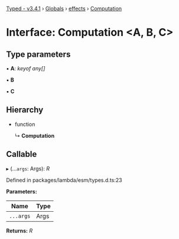 [Typed - v3.4.1](../README.md) › [Globals](../globals.md) › [effects](../modules/effects.md) › [Computation](effects.computation.md)

# Interface: Computation <**A, B, C**>

## Type parameters

▪ **A**: *keyof any[]*

▪ **B**

▪ **C**

## Hierarchy

* function

  ↳ **Computation**

## Callable

▸ (...`args`: Args): *R*

Defined in packages/lambda/esm/types.d.ts:23

**Parameters:**

Name | Type |
------ | ------ |
`...args` | Args |

**Returns:** *R*
